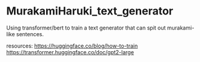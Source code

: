# MurakamiHaruki_text_generator
Using transformer/bert to train a text generator that can spit out murakami-like sentences.

resources:
https://huggingface.co/blog/how-to-train
https://transformer.huggingface.co/doc/gpt2-large
